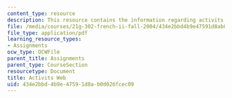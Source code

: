 ```yaml
---
content_type: resource
description: This resource contains the information regarding activits web.
file: /media/courses/21g-302-french-ii-fall-2004/434e2bbd4b9e47591d8ab0d026fcec09_MIT21G_302_F04_Web_G.pdf
file_type: application/pdf
learning_resource_types:
- Assignments
ocw_type: OCWFile
parent_title: Assignments
parent_type: CourseSection
resourcetype: Document
title: Activits Web
uid: 434e2bbd-4b9e-4759-1d8a-b0d026fcec09
---
```

